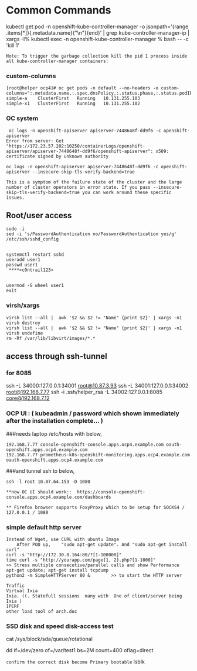 # Common Commands

kubectl get pod -n openshift-kube-controller-manager -o jsonpath='{range .items[*]}{.metadata.name}{"\n"}{end}' | grep kube-controller-manager-ip | xargs -I% kubectl exec -n openshift-kube-controller-manager % bash -- -c 'kill 1'
    
```Note: To trigger the garbage collection kill the pid 1 process inside all kube-controller-manager containers:```



### custom-columns
````
[root@helper ocp4]# oc get pods -n default --no-headers -o custom-columns=":.metadata.name,:.spec.dnsPolicy,:.status.phase,:.status.podIP"
simple-a    ClusterFirst   Running   10.131.255.103
simple-x1   ClusterFirst   Running   10.131.255.102
````

### OC system
````
 oc logs -n openshift-apiserver apiserver-7448648f-dd9f6 -c openshift-apiserver
Error from server: Get "https://172.23.57.202:10250/containerLogs/openshift-apiserver/apiserver-7448648f-dd9f6/openshift-apiserver": x509: certificate signed by unknown authority

oc logs -n openshift-apiserver apiserver-7448648f-dd9f6 -c openshift-apiserver --insecure-skip-tls-verify-backend=true

This is a symptom of the failure state of the cluster and the large number of cluster operators in error state. If you pass --insecure-skip-tls-verify-backend=true you can work around these specific issues.
````


## Root/user access
````
sudo -i 
sed -i 's/PasswordAuthentication no/PasswordAuthentication yes/g' /etc/ssh/sshd_config


systemctl restart sshd
useradd user1
passwd user1
 ****<c0ntrail123>


usermod -G wheel user1
exit
````

### virsh/xargs
````
virsh list --all |  awk '$2 && $2 != "Name" {print $2}' | xargs -n1 virsh destroy
virsh list --all |  awk '$2 && $2 != "Name" {print $2}' | xargs -n1 virsh undefine
rm -Rf /var/lib/libvirt/images/*.*
````

## access through ssh-tunnel

### for 8085
ssh -L 34000:127.0.0.1:34001 root@10.87.3.93
ssh -L 34001:127.0.0.1:34002 root@192.168.7.77
ssh -i .ssh/helper_rsa -L 34002:127.0.0.1:8085 core@192.168.7.12



### OCP UI :    ( kubeadmin / password which shown immediately after the installation complete... )
###needs laptop /etc/hosts with below,
````
192.168.7.77 console-openshift-console.apps.ocp4.example.com oauth-openshift.apps.ocp4.example.com
192.168.7.77 prometheus-k8s-openshift-monitoring.apps.ocp4.example.com oauth-openshift.apps.ocp4.example.com
````


###and tunnel ssh to below,
````
ssh -l root 10.87.64.153 -D 1080

**now OC UI should work::  https://console-openshift-console.apps.ocp4.example.com/dashboards

** Firefox browser supports FoxyProxy which to be setup for SOCKS4 / 127.0.0.1 / 1080 
````

### simple default http server
````
Instead of Wget, use CURL with ubuntu Image				
	After POD up,    "sudo apt-get update". And "sudo apt-get install curl"			
curl -s "http://172.30.8.164:80/?[1-100000]"				
time curl -s "http://yourapp.com/page{1, 2}.php?[1-1000]"				>> Stress multiple consecutive/parallel calls and show Performance
apt-get update; apt-get install tcpdump				
python2 -m SimpleHTTPServer 80 &		>> to start the HTTP server		
				
Traffic				
Virtual Ixia				
Ixia. ((. Statefull sessions  many with  One of client/server being Ixia )				
IPERF				
other load tool of arch.doc		
````

### SSD disk and speed disk-access test

cat /sys/block/sda/queue/rotational

dd if=/dev/zero of=/var/test1 bs=2M count=400 oflag=direct

`confirm the correct disk become Primary bootable`
lsblk
